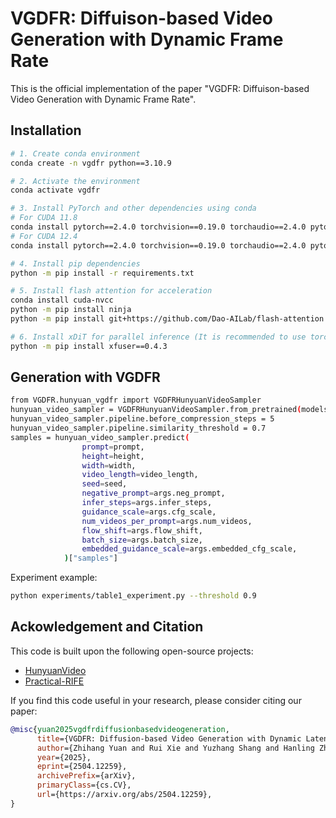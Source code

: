 # VGDFR: Diffuison-based Video Generation with Dynamic Frame Rate
This is the official implementation of the paper "VGDFR: Diffuison-based Video Generation with Dynamic Frame Rate".

<!-- ## Result Show -->

## Installation

```bash
# 1. Create conda environment
conda create -n vgdfr python==3.10.9

# 2. Activate the environment
conda activate vgdfr

# 3. Install PyTorch and other dependencies using conda
# For CUDA 11.8
conda install pytorch==2.4.0 torchvision==0.19.0 torchaudio==2.4.0 pytorch-cuda=11.8 -c pytorch -c nvidia
# For CUDA 12.4
conda install pytorch==2.4.0 torchvision==0.19.0 torchaudio==2.4.0 pytorch-cuda=12.4 -c pytorch -c nvidia

# 4. Install pip dependencies
python -m pip install -r requirements.txt

# 5. Install flash attention for acceleration
conda install cuda-nvcc
python -m pip install ninja
python -m pip install git+https://github.com/Dao-AILab/flash-attention.git@v2.7.4

# 6. Install xDiT for parallel inference (It is recommended to use torch 2.4.0 and flash-attn 2.6.3)
python -m pip install xfuser==0.4.3


```

## Generation with VGDFR

```bash
from VGDFR.hunyuan_vgdfr import VGDFRHunyuanVideoSampler
hunyuan_video_sampler = VGDFRHunyuanVideoSampler.from_pretrained(models_root_path, args=args)
hunyuan_video_sampler.pipeline.before_compression_steps = 5
hunyuan_video_sampler.pipeline.similarity_threshold = 0.7
samples = hunyuan_video_sampler.predict(
                prompt=prompt,
                height=height,
                width=width,
                video_length=video_length,
                seed=seed,
                negative_prompt=args.neg_prompt,
                infer_steps=args.infer_steps,
                guidance_scale=args.cfg_scale,
                num_videos_per_prompt=args.num_videos,
                flow_shift=args.flow_shift,
                batch_size=args.batch_size,
                embedded_guidance_scale=args.embedded_cfg_scale,
            )["samples"]
```

Experiment example:
```bash
python experiments/table1_experiment.py --threshold 0.9
```

## Ackowledgement and Citation

This code is built upon the following open-source projects:
- [HunyuanVideo](https://github.com/Tencent/HunyuanVideo)
- [Practical-RIFE](https://github.com/hzwer/Practical-RIFE)

If you find this code useful in your research, please consider citing our paper:
```bibtex
@misc{yuan2025vgdfrdiffusionbasedvideogeneration,
      title={VGDFR: Diffusion-based Video Generation with Dynamic Latent Frame Rate}, 
      author={Zhihang Yuan and Rui Xie and Yuzhang Shang and Hanling Zhang and Siyuan Wang and Shengen Yan and Guohao Dai and Yu Wang},
      year={2025},
      eprint={2504.12259},
      archivePrefix={arXiv},
      primaryClass={cs.CV},
      url={https://arxiv.org/abs/2504.12259}, 
}
```